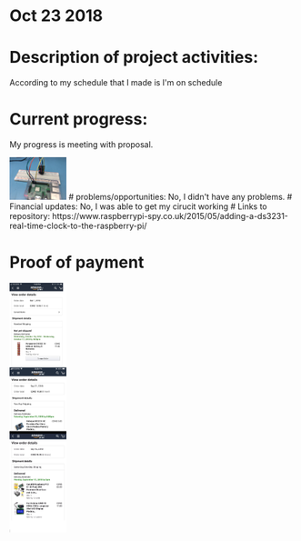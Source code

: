 # Oct 23 2018

# Description of  project activities:
According to my schedule that I made is I'm on schedule
# Current progress:
My progress is meeting with proposal. 
<p float ="left">
<img src= "https://raw.githubusercontent.com/rulaone/DS3231/master/IMG_5273.JPG" width ="100"/>
# problems/opportunities:
No, I didn't have any problems.
# Financial updates:
No,  I was able to get my cirucit working 
# Links to repository:
https://www.raspberrypi-spy.co.uk/2015/05/adding-a-ds3231-real-time-clock-to-the-raspberry-pi/
 

# Proof of payment 

<p float="left">
  <img src="https://raw.githubusercontent.com/rulaone/DS3231/master/merge_from_ofoct.jpg
" width="100" />




</p>
